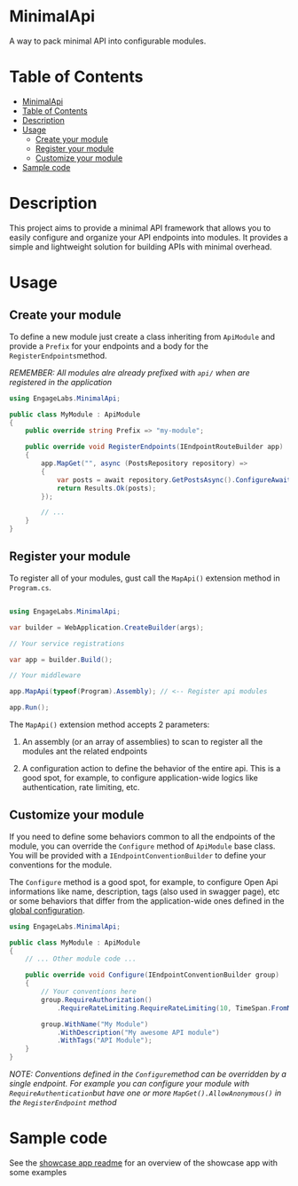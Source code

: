 

# MinimalApi

A way to pack minimal API into configurable modules.

# Table of Contents
- [MinimalApi](#minimalapi)
- [Table of Contents](#table-of-contents)
- [Description](#description)
- [Usage](#usage)
    - [Create your module](#create-your-module)
    - [Register your module](#register-your-module)
    - [Customize your module](#customize-your-module)
- [Sample code](#sample-code)

# Description

This project aims to provide a minimal API framework that allows you to easily configure and organize your API endpoints into modules. It provides a simple and lightweight solution for building APIs with minimal overhead.


# Usage

## Create your module
To define a new module just create a class inheriting from `ApiModule` and provide a `Prefix` for your endpoints and a body for the `RegisterEndpoints`method.

*REMEMBER: All modules alre already prefixed with `api/` when are registered in the application*

```csharp
using EngageLabs.MinimalApi;

public class MyModule : ApiModule
{
    public override string Prefix => "my-module";

    public override void RegisterEndpoints(IEndpointRouteBuilder app)
    {
        app.MapGet("", async (PostsRepository repository) =>
        {
            var posts = await repository.GetPostsAsync().ConfigureAwait(false);
            return Results.Ok(posts);
        });

        // ...
    }
}
```

## Register your module
To register all of your modules, gust call the `MapApi()` extension method in `Program.cs`.

```csharp

using EngageLabs.MinimalApi;

var builder = WebApplication.CreateBuilder(args);

// Your service registrations

var app = builder.Build();

// Your middleware

app.MapApi(typeof(Program).Assembly); // <-- Register api modules

app.Run();
```

The `MapApi()` extension method accepts 2 parameters:

1. An assembly (or an array of assemblies) to scan to register all the modules ant the related endpoints

2. A configuration action to define the behavior of the entire api. This is a good spot, for example, to configure application-wide logics like authentication, rate limiting, etc.

## Customize your module
If you need to define some behaviors common to all the endpoints of the module, you can override the `Configure` method of `ApiModule` base class. You will be provided with a `IEndpointConventionBuilder` to define your conventions for the module.

The `Configure` method is a good spot, for example, to configure Open Api informations like name, description, tags (also used in swagger page), etc or some behaviors that differ from the application-wide ones defined in the [global configuration](#register-your-module).

```csharp
using EngageLabs.MinimalApi;

public class MyModule : ApiModule
{
    // ... Other module code ...

    public override void Configure(IEndpointConventionBuilder group)
    {
        // Your conventions here
        group.RequireAuthorization()
            .RequireRateLimiting.RequireRateLimiting(10, TimeSpan.FromMinutes(1));

        group.WithName("My Module")
            .WithDescription("My awesome API module")
            .WithTags("API Module");
    }
}
```

*NOTE: Conventions defined in the `Configure`method can be overridden by a single endpoint. For example you can configure your module with `RequireAuthentication`but have one or more `MapGet().AllowAnonymous()` in the `RegisterEndpoint` method*

# Sample code
See the [showcase app readme](sources/ShowcaseApp/README.md) for an overview of the showcase app with some examples

